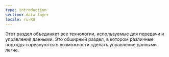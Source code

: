 ```yaml
---
type: introduction
section: data-layer
locale: ru-RU
---
```


Этот раздел объединяет все технологии, используемые для передачи и
управления данными. Это обширный раздел, в котором различные подходы соревнуются в возможности сделать управление данными легче.
